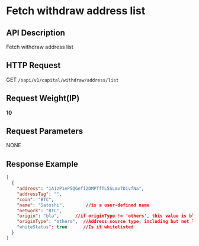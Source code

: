 # Fetch withdraw address list 

## API Description​

Fetch withdraw address list

## HTTP Request​

GET `/sapi/v1/capital/withdraw/address/list`

## Request Weight(IP)​

**10**

## Request Parameters​

NONE

## Response Example​

```json
[  
  {  
    "address": "1A1zP1eP5QGefi2DMPTfTL5SLmv7DivfNa",  
    "addressTag": "",  
    "coin": "BTC",  
    "name": "Satoshi",        //is a user-defined name  
    "network": "BTC",  
    "origin": "bla",      //if originType != 'others', this value is blank, otherwise the origin is manually filled in by the user  
    "originType": "others",  //Address source type, including but not limited to: type Exchange Address: Binance, CoinBase, HTX, Bitfinex, OKX, Bithumb, Kraken, Kucoin, Gemini, Bitget, Bybit, Upbit, Gate.io;  type Wallet Address: Binance Web3 Wallet, Trust Wallet, MetaMask, Rabby Wallet, Phantom, OKX Web 3 Wallet, Coinbase Wallet, Bitget Wallet; type Others: others(multilanguage support)  
    "whiteStatus": true      //Is it whitelisted  
  }  
]
```

